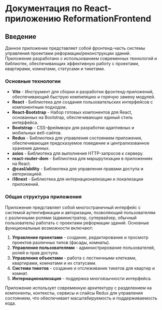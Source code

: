 # Документация по React-приложению ReformationFrontend

## Введение

Данное приложение представляет собой фронтенд-часть системы управления проектами реформации/реконструкции зданий. Приложение разработано с использованием современных технологий и библиотек, обеспечивающих эффективную работу с проектами, квартирами, комнатами, статусами и тикетами.

### Основные технологии

- **Vite** - Инструмент для сборки и разработки фронтенд-приложений, обеспечивающий быструю компиляцию и горячую замену модулей.
- **React** - Библиотека для создания пользовательских интерфейсов с компонентным подходом.
- **React-Bootstrap** - Набор готовых компонентов для React, основанных на Bootstrap, обеспечивающих единый стиль интерфейса.
- **Bootstrap** - CSS-фреймворк для разработки адаптивных и мобильных веб-сайтов.
- **Redux** - Библиотека для управления состоянием приложения, обеспечивающая предсказуемое поведение и централизованное хранение данных.
- **axios** - Библиотека для выполнения HTTP-запросов к серверу.
- **react-router-dom** - Библиотека для маршрутизации в приложениях на React.
- **@casl/ability** - Библиотека для управления правами доступа и авторизацией.
- **i18next** - Библиотека для интернационализации и локализации приложений.

### Общая структура приложения

Приложение представляет собой многостраничный интерфейс с системой аутентификации и авторизации, позволяющий пользователям с различными ролями (администратор, супервайзер, обычный пользователь) работать с проектами реформации зданий. Основные функциональные возможности включают:

1. **Управление проектами** - создание, редактирование и просмотр проектов различных типов (фасады, комнаты).
2. **Управление пользователями** - администрирование пользователей, ролей и прав доступа.
3. **Управление объектами** - работа с лестничными клетками, квартирами, комнатами и их статусами.
4. **Система тикетов** - создание и отслеживание тикетов для квартир и комнат.
5. **Интернационализация** - поддержка многоязычности интерфейса.

Приложение использует современную архитектуру с разделением на компоненты, контексты, сервисы и слайсы Redux для управления состоянием, что обеспечивает масштабируемость и поддерживаемость кода.
